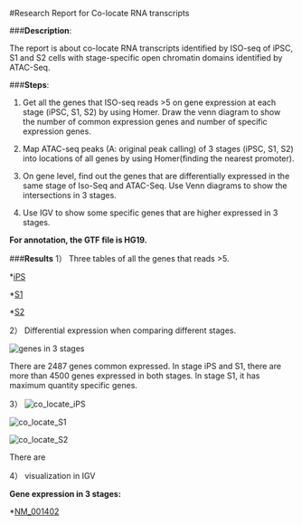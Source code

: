 #Research Report for Co-locate RNA transcripts 

###**Description**: 

The report is about co-locate RNA transcripts identified by ISO-seq of iPSC, 
S1 and S2 cells with stage-specific open chromatin domains identified by ATAC-Seq.

###**Steps**:

1) Get all the genes that ISO-seq reads >5 on gene expression at each stage (iPSC, S1, S2) by using Homer.
Draw the venn diagram to show the number of common expression genes and number of specific expression genes.

2) Map ATAC-seq peaks (A: original peak calling) of 3 stages (iPSC, S1, S2) into locations of all genes
 by using Homer(finding the nearest promoter). 

3) On gene level, find out the genes that are differentially expressed in the same stage of Iso-Seq and ATAC-Seq.
Use Venn diagrams to show the intersections in 3 stages.  

4) Use IGV to show some specific genes that are higher expressed in 3 stages.

**For annotation, the GTF file is HG19.**

###**Results**
1） Three tables of all the genes that reads >5.

*[iPS](https://github.com/WPI-Wulab/ISO_seq/blob/master/Studies/Gene%20annotation/iPS_anno_1.csv)

*[S1](https://github.com/WPI-Wulab/ISO_seq/blob/master/Studies/Gene%20annotation/S1_anno.csv)

*[S2](https://github.com/WPI-Wulab/ISO_seq/blob/master/Studies/Gene%20annotation/S2_anno.csv)

2） Differential expression when comparing different stages. 

![genes in 3 stages](https://raw.githubusercontent.com/WPI-Wulab/ISO_seq/master/Studies/co_locate_images/vene_gene_3stage.jpeg?token=AgAV6mqnowlCOTpmSQ7HZep1XGREfQlXks5ai5h4wA%3D%3D)

There are 2487 genes common expressed. In stage iPS and S1, there are more than 4500 genes
expressed in both stages.
In stage S1, it has maximum quantity specific genes.

3） 
![co_locate_iPS](https://raw.githubusercontent.com/WPI-Wulab/ISO_seq/master/Studies/co_locate_images/iPS_co_locate.png?token=AgAV6g9gGceADsHAP2WMvVYjA0C979vpks5ai6OLwA%3D%3D)
 
 ![co_locate_S1](https://raw.githubusercontent.com/WPI-Wulab/ISO_seq/master/Studies/co_locate_images/S1_co_locate.png?token=AgAV6lyjgyr_TrYRpKFUv1SE8XLyHYVtks5ai6OfwA%3D%3D)
 
 ![co_locate_S2](https://raw.githubusercontent.com/WPI-Wulab/ISO_seq/master/Studies/co_locate_images/S2_co_locate.png?token=AgAV6ilPe5xIQDcGBOmux4I6V8RVLZlzks5ai6O8wA%3D%3D)

There are 



4） visualization in IGV

**Gene expression in 3 stages:**

*[NM_001402](https://github.com/WPI-Wulab/ISO_seq/blob/master/Studies/co_locate_images/igv_NM_001402.png)





